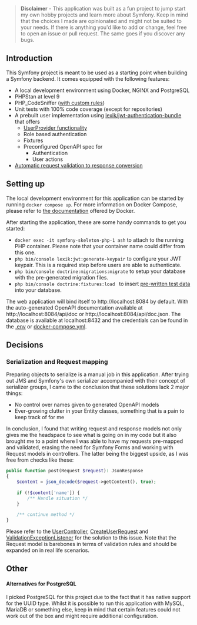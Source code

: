 > **Disclaimer** - This application was built as a fun project to jump start my own hobby projects and learn more about Symfony. Keep in mind that the choices I made are opinionated and might not be suited to your needs.
> If there is anything you'd like to add or change, feel free to open an issue or pull request. The same goes if you discover any bugs.

## Introduction

This Symfony project is meant to be used as a starting point when building a Symfony backend. It comes equipped with the following features:

- A local development environment using Docker, NGINX and PostgreSQL
- PHPStan at level 9
- PHP_CodeSniffer ([with custom rules](https://github.com/laurensotto/symfony-skeleton/blob/main/phpcs.xml.dist))
- Unit tests with 100% code coverage (except for repositories)
- A prebuilt user implementation using [lexik/jwt-authentication-bundle](https://github.com/lexik/LexikJWTAuthenticationBundle) that offers
  - [UserProvider functionality](https://github.com/laurensotto/symfony-skeleton/blob/main/src/Security/UserProvider.php)
  - Role based authentication
  - Fixtures
  - Preconfigured OpenAPI spec for
    - Authentication
    - User actions
- [Automatic request validation to response conversion](https://github.com/laurensotto/symfony-skeleton/blob/main/src/EventListener/ValidationExceptionListener.php)

## Setting up
The local development environment for this application can be started by running `docker compose up`. For more information on Docker Compose, please refer to [the documentation](https://docs.docker.com/compose/) offered by Docker.

After starting the application, these are some handy commands to get you started:
- `docker exec -it symfony-skeleton-php-1 ash` to attach to the running PHP container. Please note that your container name could differ from this one.
- `php bin/console lexik:jwt:generate-keypair` to configure your JWT keypair. This is a required step before users are able to authenticate.
- `php bin/console doctrine:migrations:migrate` to setup your database with the pre-generated migration files.
- `php bin/console doctrine:fixtures:load ` to insert [pre-written test data](https://github.com/laurensotto/symfony-skeleton/tree/main/src/DataFixtures) into your database.

The web application will bind itself to http://localhost:8084 by default. With the auto-generated OpenAPI documentation available at http://localhost:8084/api/doc or http://localhost:8084/api/doc.json. The database is available at localhost:8432 and the credentials can be found in the [.env](https://github.com/laurensotto/symfony-skeleton/blob/main/.env) or [docker-compose.yml](https://github.com/laurensotto/symfony-skeleton/blob/main/docker-compose.yml). 
## Decisions
### Serialization and Request mapping
Preparing objects to serialize is a manual job in this application. After trying out JMS and Symfony's own serializer accompanied with their concept of serializer groups, I came to the conclusion that these solutions lack 2 major things:
- No control over names given to generated OpenAPI models
- Ever-growing clutter in your Entity classes, something that is a pain to keep track of for me

In conclusion, I found that writing request and response models not only gives me the headspace to see what is going on in my code but it also brought me to a point where I was able to have my requests pre-mapped and validated, erasing the need for Symfony Forms and working with Request models in controllers. The latter being the biggest upside, as I was free from checks like these:
```php
public function post(Request $request): JsonResponse
{
    $content = json_decode($request->getContent(), true);
    
    if (!$content['name']) {
        /** Handle situation */
    }
    
    /** continue method */
}
```
Please refer to the [UserController](https://github.com/laurensotto/symfony-skeleton/blob/main/src/Controller/V1/UserController.php), [CreateUserRequest](https://github.com/laurensotto/symfony-skeleton/blob/main/src/Model/Request/User/CreateUserRequest.php) and [ValidationExceptionListener](https://github.com/laurensotto/symfony-skeleton/blob/main/src/EventListener/ValidationExceptionListener.php) for the solution to this issue. Note that the Request model is barebones in terms of validation rules and should be expanded on in real life scenarios.

## Other
#### Alternatives for PostgreSQL
I picked PostgreSQL for this project due to the fact that it has native support for the UUID type. Whilst it is possible to run this application with MySQL, MariaDB or something else, keep in mind that certain features could not work out of the box and might require additional configuration.